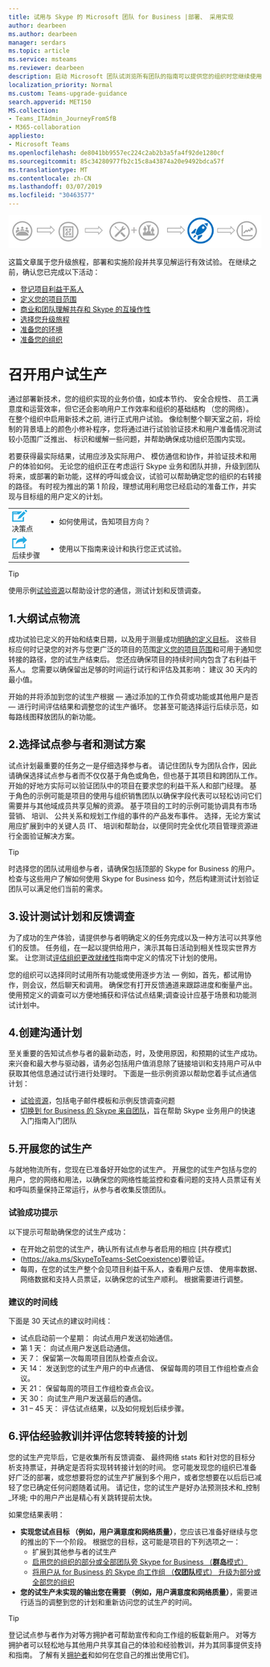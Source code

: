 ```yaml
---
title: 试用与 Skype 的 Microsoft 团队 for Business |部署、 采用实现
author: dearbeen
ms.author: dearbeen
manager: serdars
ms.topic: article
ms.service: msteams
ms.reviewer: dearbeen
description: 启动 Microsoft 团队试浏览所有团队的指南可以提供您的组织时您继续使用 Skype for Business
localization_priority: Normal
ms.custom: Teams-upgrade-guidance
search.appverid: MET150
MS.collection:
- Teams_ITAdmin_JourneyFromSfB
- M365-collaboration
appliesto:
- Microsoft Teams
ms.openlocfilehash: de8041bb9557ec224c2ab2b3a5fa4f92de1280cf
ms.sourcegitcommit: 85c34280977fb2c15c8a43874a20e9492bdca57f
ms.translationtype: MT
ms.contentlocale: zh-CN
ms.lasthandoff: 03/07/2019
ms.locfileid: "30463577"
---
```

![升级旅程，重点强调部署阶段和实现阶段](media/upgrade-banner-deployment.png "升级旅程，重点强调部署阶段和实现阶段")

这篇文章属于您升级旅程，部署和实施阶段并共享见解运行有效试验。 在继续之前，确认您已完成以下活动：

- [登记项目利益干系人](upgrade-enlist-stakeholders.md)
- [定义您的项目范围](https://aka.ms/SkypetoTeams-Scope)
- [商业和团队理解共存和 Skype 的互操作性](https://aka.ms/SkypeToTeams-Coexist)
- [选择您升级旅程](upgrade-and-coexistence-of-skypeforbusiness-and-teams.md)
- [准备您的环境](https://aka.ms/SkypeToTeams-TechnicalReadiness)
- [准备您的组织](https://aka.ms/SkypeToTeams-UserReadiness)

# <a name="conduct-a-user-pilot"></a>召开用户试生产

通过部署新技术，您的组织实现的业务价值，如成本节约、 安全合规性、 员工满意度和运营效率，但它还会影响用户工作效率和组织的基础结构 （您的网络）。 在整个组织中启用新技术之前, 进行正式用户试验。 像绘制整个聊天室之前，将绘制的背景墙上的颜色小修补程序，您将通过进行试验验证技术和用户准备情况测试较小范围广泛推出、 标识和缓解一些问题，并帮助确保成功组织范围内实现。

若要获得最实际结果，试用应涉及实际用户、 模仿通信和协作，并验证技术和用户的体验如何。 无论您的组织正在考虑运行 Skype 业务和团队并排，升级到团队将来，或部署的新功能，这样的呼叫或会议，试验可以帮助确定您的组织的右转接的路径。 有时视为推出的第 1 阶段，理想试用利用您已经启动的准备工作，并实现与目标组的用户定义的计划。

| | |
|---|---|
| ![](media/audio_conferencing_image7.png) <br/>决策点|<ul><li>如何使用试，告知项目方向？</li></ul> |
| ![](media/audio_conferencing_image9.png)<br/>后续步骤|<ul><li>使用以下指南来设计和执行您正式试验。</li></ul>|

> [!Tip]
> 使用示例[试验资源](https://aka.ms/UpgradeSuccessKit)以帮助设计您的通信，测试计划和反馈调查。

## <a name="1-outline-pilot-logistics"></a>1.大纲试点物流

成功试验已定义的开始和结束日期，以及用于测量成功[明确的定义目标](upgrade-define-project-scope.md#project-goals)。 这些目标应何时记录您的对齐与您更广泛的项目的范围[定义您的项目范围](upgrade-define-project-scope.md)和可用于通知您转接的路径，您的试生产结束后。 您还应确保项目的持续时间内包含了右利益干系人。 您需要以确保留出足够的时间运行试行和评估及其影响： 建议 30 天内的最小值。

开始的并将添加到您的试生产根据 — 通过添加的工作负荷或功能或其他用户是否 — 进行时间评估结果和调整您的试生产循环。 您甚至可能选择运行后续示范，如每路线图释放团队的新功能。

## <a name="2-select-your-pilot-participants-and-test-scenarios"></a>2.选择试点参与者和测试方案

试点计划最重要的任务之一是仔细选择参与者。 请记住团队专为团队合作，因此请确保选择试点参与者而不仅仅基于角色或角色，但也基于其项目和跨团队工作。 开始的好地方实际可以验证团队中的项目在要求您的利益干系人和部门经理。 基于角色的示例可能是项目的使用与组织销售团队以确保字段代表可以轻松访问它们需要并与其他域成员共享见解的资源。 基于项目的工时的示例可能协调具有市场营销、 培训、 公共关系和规划工作组的事件的产品发布事件。 选择，无论方案试用应扩展到中的关键人员 IT、 培训和帮助台，以便同时完全优化项目管理资源进行全面验证解决方案。

> [!Tip]
> 时选择您的团队试用组参与者，请确保包括顶部的 Skype for Business 的用户。 检查与这些用户了解如何使用 Skype for Business 如今，然后构建测试计划验证团队可以满足他们当前的需求。

## <a name="3-design-your-test-plan-and-feedback-survey"></a>3.设计测试计划和反馈调查

为了成功的生产体验，请提供参与者明确定义的任务完成以及一种方法可以共享他们的反馈。 任务组，在一起以提供给用户，演示其每日活动到相关性现实世界方案。 让您测试[评估组织更改就绪性](https://aka.ms/OrgReadiness)指南中定义的情况下计划的使用。

您的组织可以选择同时试用所有功能或使用逐步方法 — 例如，首先，都试用协作，则会议，然后聊天和调用。 确保您有打开反馈通道来跟踪进度和衡量产出。 使用预定义的调查可以方便地捕获和评估试点结果;调查设计应基于场景和功能测试计划中。

## <a name="4-create-your-communications-plan"></a>4.创建沟通计划

至关重要的告知试点参与者的最新动态，时，及使用原因，和预期的试生产成功。 来兴奋和最大参与驱动器，请务必包括用户值消息除了链接培训和支持用户可从中获取其他信息通过试行进行处理时。 下面是一些示例资源以帮助您着手试点通信计划：

- [试验资源](https://aka.ms/UpgradeSuccessKit)，包括电子邮件模板和示例反馈调查问题
- [切换到 for Business 的 Skype 来自团队](https://support.office.com/article/Switch-to-Teams-from-Skype-for-Business-6295a0ae-4e8e-4bba-a100-64cc951cc964)，旨在帮助 Skype 业务用户的快速入门指南入门团队

## <a name="5-conduct-your-pilot"></a>5.开展您的试生产

与就地物流所有，您现在已准备好开始您的试生产。 开展您的试生产包括与您的用户，您的网络和用法，以确保您的网络性能监控和查看问题的支持人员票证有关和呼叫质量保持正常运行，从参与者收集反馈团队。

### <a name="tips-for-pilot-success"></a>试验成功提示

以下提示可帮助确保您的试生产成功：

- 在开始之前您的试生产，确认所有试点参与者启用的相应 [共存模式]
- (https://aka.ms/SkypeToTeams-SetCoexistence)要验证。
- 每周，在您的试生产整个会见项目利益干系人，查看用户反馈、 使用率数据、 网络数据和支持人员票证，以确保您的试生产顺利。 根据需要进行调整。

### <a name="suggested-timeline"></a>建议的时间线

下面是 30 天试点的建议时间线：

- 试点启动前一个星期： 向试点用户发送初始通信。
- 第 1 天： 向试点用户发送启动通信。
- 天 7： 保留第一次每周项目团队检查点会议。
- 天 14： 发送到您的试生产用户的中点通信、 保留每周的项目工作组检查点会议。
- 天 21： 保留每周的项目工作组检查点会议。
- 天 30： 向试生产用户发送最后的通信。
- 31 – 45 天： 评估试点结果，以及如何规划后续步骤。

## <a name="6-assess-learnings-and-evaluate-your-go-forward-plan"></a>6.评估经验教训并评估您转转接的计划

您的试生产完毕后，它是收集所有反馈调查、 最终网络 stats 和针对您的目标分析支持票证，并确定是否将实现转转接计划的时间。 您可能发现您的组织已准备好广泛的部署，或您想要将您的试生产扩展到多个用户，或者您想要在以后后已减轻了您已确定任何问题随着试用。 请记住，您的试生产是好办法预测技术和_控制_环境; 中的用户产出是精心有关跳转提前太快。

如果您结果表明：

- **实现您试点目标 （例如，用户满意度和网络质量）**，您应该已准备好继续与您的推出的下一个阶段。 根据您的目标，这可能是项目的下列选项之一：
  - 扩展到其他参与者的试生产
  - [启用您的组织的部分或全部团队旁 Skype for Business （**群岛**模式）](https://aka.ms/SkypeToTeams-SetCoexistence)
  - [将用户从 for Business 的 Skype 向工作组 （**仅团队**模式） 升级为部分或全部您的组织](https://aka.ms/SkypeToTeams-SetCoexistence)
- **您的试生产未实现的输出您在需要 （例如，用户满意度和网络质量）**，需要进行适当的调整到您的计划和重新访问您的试生产的时间。

> [!Tip]
> 登记试点参与者作为对等方拥护者可帮助宣传和向工作组的板载新用户。 对等方拥护者可以轻松地与其他用户共享其自己的体验和经验教训，并为其同事提供支持和指南。 了解有关[拥护者](https://go.microsoft.com/fwlink/?linkid=859068)和如何在您自己的推出使用它们。
